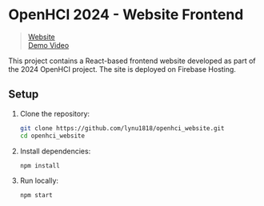 # OpenHCI 2024 - Website Frontend

> [Website](https://openhci-880b9.web.app/) <br>
> [Demo Video](https://www.youtube.com/shorts/0jSNehWpa8o)

This project contains a React-based frontend website developed as part of the 2024 OpenHCI project.
The site is deployed on Firebase Hosting.

## Setup

1. Clone the repository:

   ```bash
   git clone https://github.com/lynu1818/openhci_website.git
   cd openhci_website
   ```
2. Install dependencies:
    ```
    npm install
    ```
3. Run locally:
    ```
    npm start
    ```